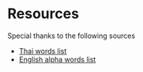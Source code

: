 # Resources

Special thanks to the following sources

- [Thai words list](https://github.com/nv23/thai-wordlist/tree/master)
- [English alpha words list](https://github.com/dwyl/english-words/tree/master)
